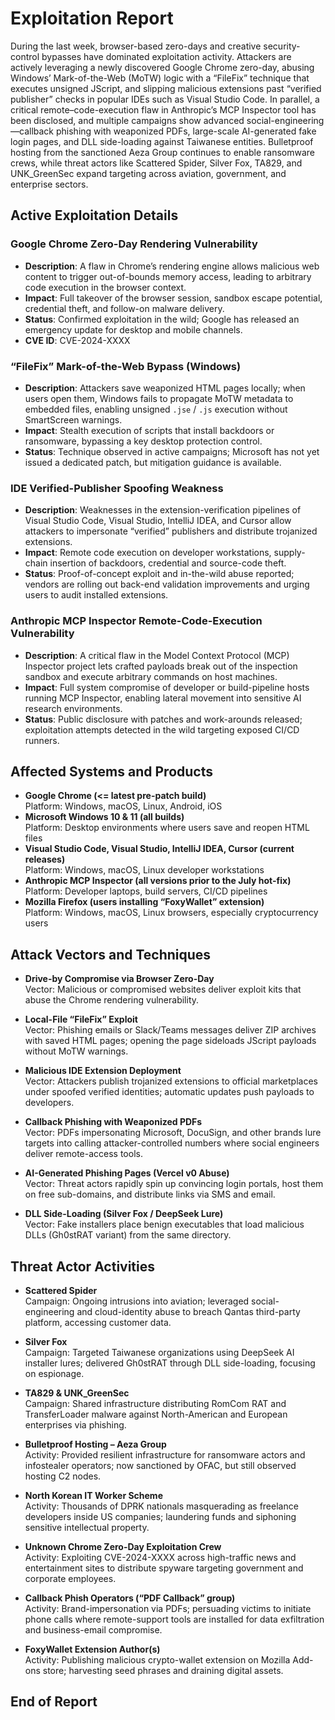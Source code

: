 # Exploitation Report

During the last week, browser-based zero-days and creative security‐control bypasses have dominated exploitation activity. Attackers are actively leveraging a newly discovered Google Chrome zero-day, abusing Windows’ Mark-of-the-Web (MoTW) logic with a “FileFix” technique that executes unsigned JScript, and slipping malicious extensions past “verified publisher” checks in popular IDEs such as Visual Studio Code. In parallel, a critical remote–code-execution flaw in Anthropic’s MCP Inspector tool has been disclosed, and multiple campaigns show advanced social-engineering—callback phishing with weaponized PDFs, large-scale AI-generated fake login pages, and DLL side-loading against Taiwanese entities. Bulletproof hosting from the sanctioned Aeza Group continues to enable ransomware crews, while threat actors like Scattered Spider, Silver Fox, TA829, and UNK_GreenSec expand targeting across aviation, government, and enterprise sectors.

## Active Exploitation Details

### Google Chrome Zero-Day Rendering Vulnerability  
- **Description**: A flaw in Chrome’s rendering engine allows malicious web content to trigger out-of-bounds memory access, leading to arbitrary code execution in the browser context.  
- **Impact**: Full takeover of the browser session, sandbox escape potential, credential theft, and follow-on malware delivery.  
- **Status**: Confirmed exploitation in the wild; Google has released an emergency update for desktop and mobile channels.  
- **CVE ID**: CVE-2024-XXXX  

### “FileFix” Mark-of-the-Web Bypass (Windows)  
- **Description**: Attackers save weaponized HTML pages locally; when users open them, Windows fails to propagate MoTW metadata to embedded files, enabling unsigned `.jse` / `.js` execution without SmartScreen warnings.  
- **Impact**: Stealth execution of scripts that install backdoors or ransomware, bypassing a key desktop protection control.  
- **Status**: Technique observed in active campaigns; Microsoft has not yet issued a dedicated patch, but mitigation guidance is available.  

### IDE Verified-Publisher Spoofing Weakness  
- **Description**: Weaknesses in the extension-verification pipelines of Visual Studio Code, Visual Studio, IntelliJ IDEA, and Cursor allow attackers to impersonate “verified” publishers and distribute trojanized extensions.  
- **Impact**: Remote code execution on developer workstations, supply-chain insertion of backdoors, credential and source-code theft.  
- **Status**: Proof-of-concept exploit and in-the-wild abuse reported; vendors are rolling out back-end validation improvements and urging users to audit installed extensions.  

### Anthropic MCP Inspector Remote-Code-Execution Vulnerability  
- **Description**: A critical flaw in the Model Context Protocol (MCP) Inspector project lets crafted payloads break out of the inspection sandbox and execute arbitrary commands on host machines.  
- **Impact**: Full system compromise of developer or build-pipeline hosts running MCP Inspector, enabling lateral movement into sensitive AI research environments.  
- **Status**: Public disclosure with patches and work-arounds released; exploitation attempts detected in the wild targeting exposed CI/CD runners.  

## Affected Systems and Products

- **Google Chrome (<= latest pre-patch build)**  
  Platform: Windows, macOS, Linux, Android, iOS  
- **Microsoft Windows 10 & 11 (all builds)**  
  Platform: Desktop environments where users save and reopen HTML files  
- **Visual Studio Code, Visual Studio, IntelliJ IDEA, Cursor (current releases)**  
  Platform: Windows, macOS, Linux developer workstations  
- **Anthropic MCP Inspector (all versions prior to the July hot-fix)**  
  Platform: Developer laptops, build servers, CI/CD pipelines  
- **Mozilla Firefox (users installing “FoxyWallet” extension)**  
  Platform: Windows, macOS, Linux browsers, especially cryptocurrency users  

## Attack Vectors and Techniques

- **Drive-by Compromise via Browser Zero-Day**  
  Vector: Malicious or compromised websites deliver exploit kits that abuse the Chrome rendering vulnerability.  

- **Local-File “FileFix” Exploit**  
  Vector: Phishing emails or Slack/Teams messages deliver ZIP archives with saved HTML pages; opening the page sideloads JScript payloads without MoTW warnings.  

- **Malicious IDE Extension Deployment**  
  Vector: Attackers publish trojanized extensions to official marketplaces under spoofed verified identities; automatic updates push payloads to developers.  

- **Callback Phishing with Weaponized PDFs**  
  Vector: PDFs impersonating Microsoft, DocuSign, and other brands lure targets into calling attacker-controlled numbers where social engineers deliver remote-access tools.  

- **AI-Generated Phishing Pages (Vercel v0 Abuse)**  
  Vector: Threat actors rapidly spin up convincing login portals, host them on free sub-domains, and distribute links via SMS and email.  

- **DLL Side-Loading (Silver Fox / DeepSeek Lure)**  
  Vector: Fake installers place benign executables that load malicious DLLs (Gh0stRAT variant) from the same directory.  

## Threat Actor Activities

- **Scattered Spider**  
  Campaign: Ongoing intrusions into aviation; leveraged social-engineering and cloud-identity abuse to breach Qantas third-party platform, accessing customer data.  

- **Silver Fox**  
  Campaign: Targeted Taiwanese organizations using DeepSeek AI installer lures; delivered Gh0stRAT through DLL side-loading, focusing on espionage.  

- **TA829 & UNK_GreenSec**  
  Campaign: Shared infrastructure distributing RomCom RAT and TransferLoader malware against North-American and European enterprises via phishing.  

- **Bulletproof Hosting – Aeza Group**  
  Activity: Provided resilient infrastructure for ransomware actors and infostealer operators; now sanctioned by OFAC, but still observed hosting C2 nodes.  

- **North Korean IT Worker Scheme**  
  Activity: Thousands of DPRK nationals masquerading as freelance developers inside US companies; laundering funds and siphoning sensitive intellectual property.  

- **Unknown Chrome Zero-Day Exploitation Crew**  
  Activity: Exploiting CVE-2024-XXXX across high-traffic news and entertainment sites to distribute spyware targeting government and corporate employees.  

- **Callback Phish Operators (“PDF Callback” group)**  
  Activity: Brand-impersonation via PDFs; persuading victims to initiate phone calls where remote-support tools are installed for data exfiltration and business-email compromise.  

- **FoxyWallet Extension Author(s)**  
  Activity: Publishing malicious crypto-wallet extension on Mozilla Add-ons store; harvesting seed phrases and draining digital assets.  

## End of Report
